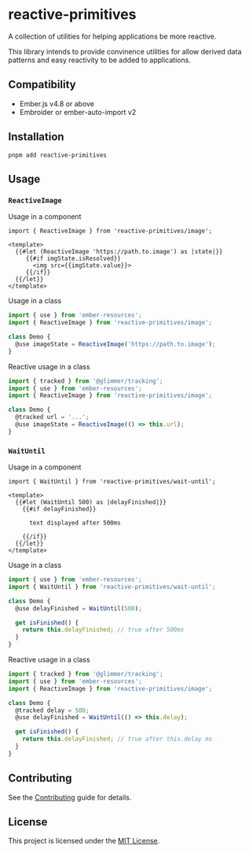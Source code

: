 # reactive-primitives

A collection of utilities for helping applications be more reactive.

This library intends to provide convinence utilities for allow derived data patterns and easy reactivity to be added to applications.

## Compatibility

- Ember.js v4.8 or above
- Embroider or ember-auto-import v2

## Installation

```
pnpm add reactive-primitives
```

## Usage

### `ReactiveImage`


Usage in a component
```gjs
import { ReactiveImage } from 'reactive-primitives/image';

<template>
  {{#let (ReactiveImage 'https://path.to.image') as |state|}}
     {{#if imgState.isResolved}}
       <img src={{imgState.value}}>
     {{/if}}
  {{/let}}
</template>
```

Usage in a class
```js
import { use } from 'ember-resources';
import { ReactiveImage } from 'reactive-primitives/image';

class Demo {
  @use imageState = ReactiveImage('https://path.to.image');
}
```

Reactive usage in a class
```js
import { tracked } from '@glimmer/tracking';
import { use } from 'ember-resources';
import { ReactiveImage } from 'reactive-primitives/image';

class Demo {
  @tracked url = '...';
  @use imageState = ReactiveImage(() => this.url);
}
```

### `WaitUntil`

Usage in a component
```gjs
import { WaitUntil } from 'reactive-primitives/wait-until';

<template>
  {{#let (WaitUntil 500) as |delayFinished|}}
    {{#if delayFinished}}
 
      text displayed after 500ms
 
    {{/if}}
  {{/let}}
</template>
```

Usage in a class
```js
import { use } from 'ember-resources';
import { WaitUntil } from 'reactive-primitives/wait-until';

class Demo {
  @use delayFinished = WaitUntil(500);

  get isFinished() {
    return this.delayFinished; // true after 500ms
  }
}
```

Reactive usage in a class
```js
import { tracked } from '@glimmer/tracking';
import { use } from 'ember-resources';
import { ReactiveImage } from 'reactive-primitives/image';

class Demo {
  @tracked delay = 500;
  @use delayFinished = WaitUntil(() => this.delay);

  get isFinished() {
    return this.delayFinished; // true after this.delay ms
  }
}
```

## Contributing

See the [Contributing](CONTRIBUTING.md) guide for details.

## License

This project is licensed under the [MIT License](LICENSE.md).
